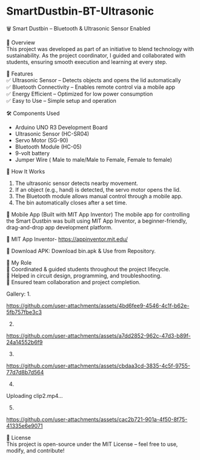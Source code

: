 
# SmartDustbin-BT-Ultrasonic

🗑️ Smart Dustbin – Bluetooth & Ultrasonic Sensor Enabled  


 📌 Overview  
This project was developed as part of an initiative to blend technology with sustainability. As the project coordinator, I guided and collaborated with students, ensuring smooth execution and learning at every step.  

🌟 Features  
✅ Ultrasonic Sensor – Detects objects and opens the lid automatically  
✅ Bluetooth Connectivity – Enables remote control via a mobile app  
✅ Energy Efficient – Optimized for low power consumption  
✅ Easy to Use – Simple setup and operation  

🛠️ Components Used  
- Arduino UNO R3 Development Board  
- Ultrasonic Sensor (HC-SR04)  
- Servo Motor (SG-90)  
- Bluetooth Module (HC-05)  
- 9-volt battery
- Jumper Wire ( Male to male/Male to Female, Female to female)

🔧 How It Works  
1. The ultrasonic sensor detects nearby movement.  
2. If an object (e.g., hand) is detected, the servo motor opens the lid.  
3. The Bluetooth module allows manual control through a mobile app.  
4. The bin automatically closes after a set time.

📱 Mobile App (Built with MIT App Inventor)
The mobile app for controlling the Smart Dustbin was built using MIT App Inventor, a beginner-friendly, drag-and-drop app development platform.

🔗 MIT App Inventor- https://appinventor.mit.edu/

📂 Download APK: Download bin.apk & Use from Repository. 

 🎯 My Role  
🔹 Coordinated & guided students throughout the project lifecycle.  
🔹 Helped in circuit design, programming, and troubleshooting.  
🔹 Ensured team collaboration and project completion.  

Gallery: 
1. 

https://github.com/user-attachments/assets/4bd6fee9-4546-4c1f-b62e-5fb757fbe3c3


2. 

https://github.com/user-attachments/assets/a7dd2852-962c-47d3-b89f-24a14552b6f9


3. 

https://github.com/user-attachments/assets/cbdaa3cd-3835-4c5f-9755-77d7d8b7d564


4.

Uploading clip2.mp4…


5.

https://github.com/user-attachments/assets/cac2b721-901a-4f50-8f75-41335e6e9071



 📝 License  
This project is open-source under the MIT License – feel free to use, modify, and contribute!  
